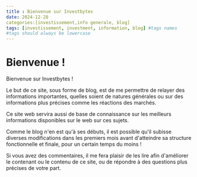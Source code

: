 ```yaml
---
title : Bienvenue sur Investbytes
date: 2024-12-28
categories:[investissement,info generale, blog]
tags: [investissement, investment, information, blog] #tags names
#tags should always be lowercase
---
```


# Bienvenue !

Bienvenue sur Investbytes !

Le but de ce site, sous forme de blog, est de me permettre de relayer des informations importantes, quelles soient de natures générales ou sur des informations plus précises comme les réactions des marchés.

Ce site web servira aussi de base de connaissance sur les meilleurs informations disponibles sur le web sur ces sujets. 

Comme le blog n'en est qu'à ses débuts, il est possible qu'il subisse diverses modifications dans les premiers mois avant d'atteindre sa structure fonctionnelle et finale, pour un certain temps du moins !

Si vous avez des commentaires, il me fera plaisir de les lire afin d'améliorer le contenant ou le contenu de ce site, ou de répondre à des questions plus précises de votre part. 